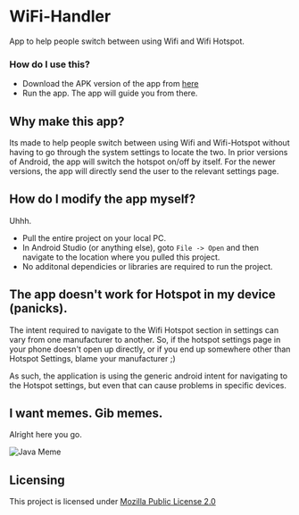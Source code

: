 # WiFi-Handler
App to help people switch between using Wifi and Wifi Hotspot.

### How do I use this?
- Download the APK version of the app from [here](/../../releases)
- Run the app. The app will guide you from there.

## Why make this app?
Its made to help people switch between using Wifi and Wifi-Hotspot without having to go through the system settings to locate the two. In prior versions of Android, the app will switch the hotspot on/off by itself. For the newer versions, the app will directly send the user to the relevant settings page.

## How do I modify the app myself?
  Uhhh.
- Pull the entire project on your local PC.
- In Android Studio (or anything else), goto `File -> Open` and then navigate to the location where you pulled this project.
- No additonal dependicies or libraries are required to run the project.

## The app doesn't work for Hotspot in my device (panicks).
The intent required to navigate to the Wifi Hotspot section in settings can vary from one manufacturer to another. So, if the hotspot settings page in your phone doesn't open up directly, or if you end up somewhere other than Hotspot Settings, blame your manufacturer ;) 

As such, the application is using the generic android intent for navigating to the Hotspot settings, but even that can cause problems in specific devices.

## I want memes. Gib memes.
Alright here you go.

![Java Meme](https://i.imgur.com/4QRTsR2.jpg)

## Licensing
This project is licensed under [Mozilla Public License 2.0](/LICENSE)
